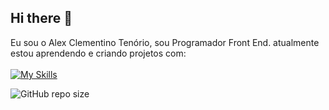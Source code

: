 ## Hi there :pencil:

Eu sou o Alex Clementino Tenório, sou Programador Front End. atualmente estou aprendendo e criando projetos com:
<br>
<br>
[![My Skills](https://skillicons.dev/icons?i=html,css,js)](https://skillicons.dev)

![GitHub repo size](https://img.shields.io/github/repo-size/Allexct250505/seu-repositorio)

